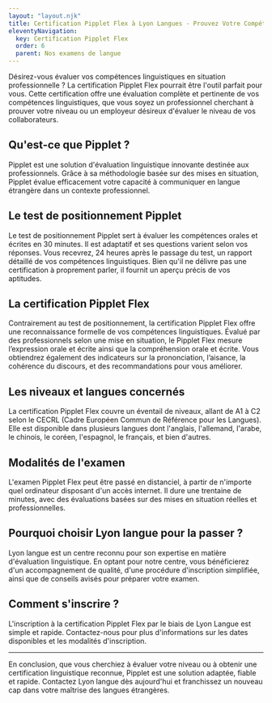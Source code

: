 ```yaml
---
layout: "layout.njk"
title: Certification Pipplet Flex à Lyon Langues - Prouvez Votre Compétence Linguistique
eleventyNavigation:
  key: Certification Pipplet Flex
  order: 6
  parent: Nos examens de langue
---
```


Désirez-vous évaluer vos compétences linguistiques en situation professionnelle ? La certification Pipplet Flex pourrait être l'outil parfait pour vous. Cette certification offre une évaluation complète et pertinente de vos compétences linguistiques, que vous soyez un professionnel cherchant à prouver votre niveau ou un employeur désireux d'évaluer le niveau de vos collaborateurs.

## Qu'est-ce que Pipplet ?

Pipplet est une solution d'évaluation linguistique innovante destinée aux professionnels. Grâce à sa méthodologie basée sur des mises en situation, Pipplet évalue efficacement votre capacité à communiquer en langue étrangère dans un contexte professionnel.

## Le test de positionnement Pipplet

Le test de positionnement Pipplet sert à évaluer les compétences orales et écrites en 30 minutes. Il est adaptatif et ses questions varient selon vos réponses. Vous recevrez, 24 heures après le passage du test, un rapport détaillé de vos compétences linguistiques. Bien qu'il ne délivre pas une certification à proprement parler, il fournit un aperçu précis de vos aptitudes.

## La certification Pipplet Flex

Contrairement au test de positionnement, la certification Pipplet Flex offre une reconnaissance formelle de vos compétences linguistiques. Évalué par des professionnels selon une mise en situation, le Pipplet Flex mesure l’expression orale et écrite ainsi que la compréhension orale et écrite. Vous obtiendrez également des indicateurs sur la prononciation, l’aisance, la cohérence du discours, et des recommandations pour vous améliorer.

## Les niveaux et langues concernés

La certification Pipplet Flex couvre un éventail de niveaux, allant de A1 à C2 selon le CECRL (Cadre Européen Commun de Référence pour les Langues). Elle est disponible dans plusieurs langues dont l'anglais, l'allemand, l'arabe, le chinois, le coréen, l'espagnol, le français, et bien d'autres.

## Modalités de l'examen

L'examen Pipplet Flex peut être passé en distanciel, à partir de n'importe quel ordinateur disposant d'un accès internet. Il dure une trentaine de minutes, avec des évaluations basées sur des mises en situation réelles et professionnelles.

## Pourquoi choisir Lyon langue pour la passer ?

Lyon langue est un centre reconnu pour son expertise en matière d'évaluation linguistique. En optant pour notre centre, vous bénéficierez d'un accompagnement de qualité, d'une procédure d'inscription simplifiée, ainsi que de conseils avisés pour préparer votre examen.

## Comment s'inscrire ?

L'inscription à la certification Pipplet Flex par le biais de Lyon Langue est simple et rapide. Contactez-nous pour plus d'informations sur les dates disponibles et les modalités d'inscription.

---

En conclusion, que vous cherchiez à évaluer votre niveau ou à obtenir une certification linguistique reconnue, Pipplet est une solution adaptée, fiable et rapide. Contactez Lyon langue dès aujourd'hui et franchissez un nouveau cap dans votre maîtrise des langues étrangères.